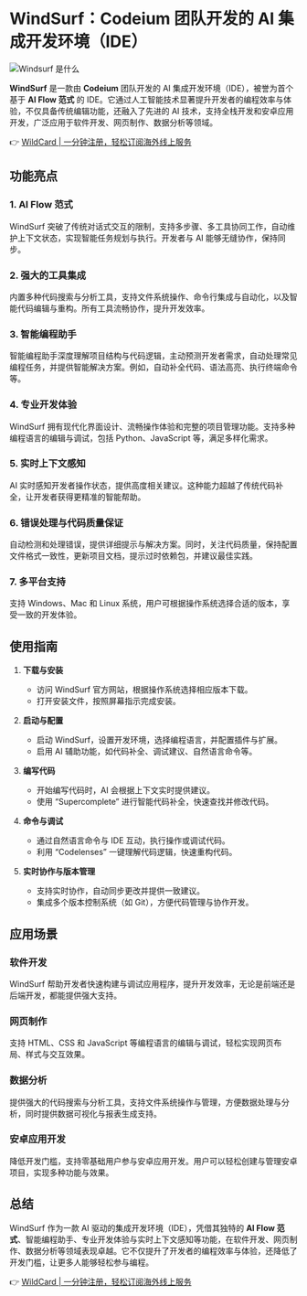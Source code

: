 # WindSurf：Codeium 团队开发的 AI 集成开发环境（IDE）

![Windsurf 是什么](https://bbtdd.com/img/699764454.webp)

**WindSurf** 是一款由 **Codeium** 团队开发的 AI 集成开发环境（IDE），被誉为首个基于 **AI Flow 范式** 的 IDE。它通过人工智能技术显著提升开发者的编程效率与体验，不仅具备传统编辑功能，还融入了先进的 AI 技术，支持全栈开发和安卓应用开发，广泛应用于软件开发、网页制作、数据分析等领域。

👉 [WildCard | 一分钟注册，轻松订阅海外线上服务](https://bbtdd.com/WildCard)

## 功能亮点

### 1. AI Flow 范式
WindSurf 突破了传统对话式交互的限制，支持多步骤、多工具协同工作，自动维护上下文状态，实现智能任务规划与执行。开发者与 AI 能够无缝协作，保持同步。

### 2. 强大的工具集成
内置多种代码搜索与分析工具，支持文件系统操作、命令行集成与自动化，以及智能代码编辑与重构。所有工具流畅协作，提升开发效率。

### 3. 智能编程助手
智能编程助手深度理解项目结构与代码逻辑，主动预测开发者需求，自动处理常见编程任务，并提供智能解决方案。例如，自动补全代码、语法高亮、执行终端命令等。

### 4. 专业开发体验
WindSurf 拥有现代化界面设计、流畅操作体验和完整的项目管理功能。支持多种编程语言的编辑与调试，包括 Python、JavaScript 等，满足多样化需求。

### 5. 实时上下文感知
AI 实时感知开发者操作状态，提供高度相关建议。这种能力超越了传统代码补全，让开发者获得更精准的智能帮助。

### 6. 错误处理与代码质量保证
自动检测和处理错误，提供详细提示与解决方案。同时，关注代码质量，保持配置文件格式一致性，更新项目文档，提示过时依赖包，并建议最佳实践。

### 7. 多平台支持
支持 Windows、Mac 和 Linux 系统，用户可根据操作系统选择合适的版本，享受一致的开发体验。

## 使用指南

1. **下载与安装**  
   - 访问 WindSurf 官方网站，根据操作系统选择相应版本下载。  
   - 打开安装文件，按照屏幕指示完成安装。  

2. **启动与配置**  
   - 启动 WindSurf，设置开发环境，选择编程语言，并配置插件与扩展。  
   - 启用 AI 辅助功能，如代码补全、调试建议、自然语言命令等。  

3. **编写代码**  
   - 开始编写代码时，AI 会根据上下文实时提供建议。  
   - 使用 “Supercomplete” 进行智能代码补全，快速查找并修改代码。  

4. **命令与调试**  
   - 通过自然语言命令与 IDE 互动，执行操作或调试代码。  
   - 利用 “Codelenses” 一键理解代码逻辑，快速重构代码。  

5. **实时协作与版本管理**  
   - 支持实时协作，自动同步更改并提供一致建议。  
   - 集成多个版本控制系统（如 Git），方便代码管理与协作开发。  

## 应用场景

### 软件开发
WindSurf 帮助开发者快速构建与调试应用程序，提升开发效率，无论是前端还是后端开发，都能提供强大支持。

### 网页制作
支持 HTML、CSS 和 JavaScript 等编程语言的编辑与调试，轻松实现网页布局、样式与交互效果。

### 数据分析
提供强大的代码搜索与分析工具，支持文件系统操作与管理，方便数据处理与分析，同时提供数据可视化与报表生成支持。

### 安卓应用开发
降低开发门槛，支持零基础用户参与安卓应用开发。用户可以轻松创建与管理安卓项目，实现多种功能与效果。

## 总结
WindSurf 作为一款 AI 驱动的集成开发环境（IDE），凭借其独特的 **AI Flow 范式**、智能编程助手、专业开发体验与实时上下文感知等功能，在软件开发、网页制作、数据分析等领域表现卓越。它不仅提升了开发者的编程效率与体验，还降低了开发门槛，让更多人能够轻松参与编程。

👉 [WildCard | 一分钟注册，轻松订阅海外线上服务](https://bbtdd.com/WildCard)